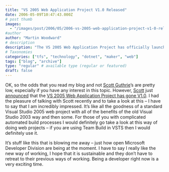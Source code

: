 ```yaml
---
title: "VS 2005 Web Application Project V1.0 Released"
date: 2006-05-09T10:47:43.000Z
# post thumb
images:
  - "/images/post/2006/05/2006-vs-2005-web-application-project-v1-0-released.jpg"
#author
author: "Martin Woodward"
# description
description: "The VS 2005 Web Application Project has officially launched its V1.0, merging old and new features for an exciting development experience."
# Taxonomies
categories: ["tfs", "technology", "dotnet", "maker", "web"]
tags: ["blog", "archive"]
type: "regular" # available type (regular or featured)
draft: false
---
```


OK, so the odds that you read my blog and not [Scott Guthrie](http://weblogs.asp.net/scottgu/)’s are pretty low, especially if you have any interest in this topic. However, [Scott](http://weblogs.asp.net/scottgu/) just [announced](http://weblogs.asp.net/scottgu/archive/2006/05/08/445742.aspx) that the [VS 2005 Web Application Project has gone V1.0](http://weblogs.asp.net/scottgu/archive/2006/05/08/445742.aspx). I had the pleasure of talking with Scott recently and to take a look at this – I have to say that I am incredibly impressed. It’s like all the goodness of a standard Visual Studio 2005 web project with all of the benefits of the old Visual Studio 2003 way and then some. For those of you with complicated automated build processes I would definitely go take a look at this way of doing web projects – if you are using Team Build in VSTS then I would definitely use it.

It’s stuff like this that is blowing me away – just how open Microsoft Developer Division are being at the moment. I have to say I really like the new way of working, I hope that it is sustainable and they don’t have to retreat to their previous ways of working. Being a developer right now is a very exciting time.
